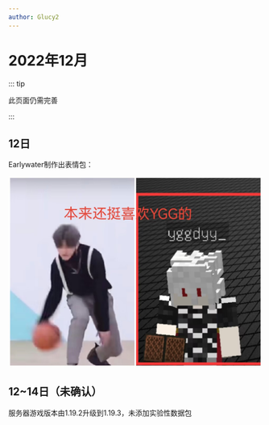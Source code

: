 ```yaml
---
author: Glucy2
---
```

# 2022年12月

::: tip

此页面仍需完善

:::

## 12日

Earlywater制作出表情包：

![1672944863313](/历史/2022/12/image/1672944863313.jpg "本来还挺喜欢YGG的")

## 12~14日（未确认）

服务器游戏版本由1.19.2升级到1.19.3，未添加实验性数据包

